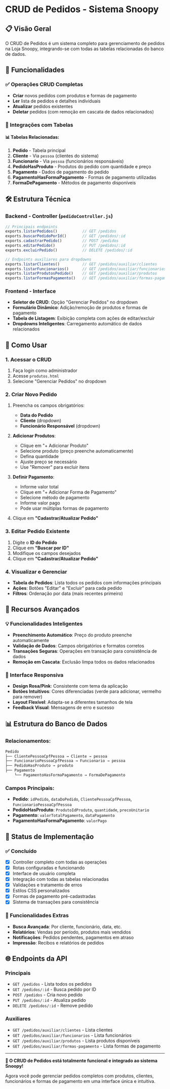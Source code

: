 # CRUD de Pedidos - Sistema Snoopy

## 📋 Visão Geral

O CRUD de Pedidos é um sistema completo para gerenciamento de pedidos na Loja Snoopy, integrando-se com todas as tabelas relacionadas do banco de dados.

## 🎯 Funcionalidades

### ✅ Operações CRUD Completas
- **Criar** novos pedidos com produtos e formas de pagamento
- **Ler** lista de pedidos e detalhes individuais
- **Atualizar** pedidos existentes
- **Deletar** pedidos (com remoção em cascata de dados relacionados)

### 🔗 Integrações com Tabelas

#### 📊 Tabelas Relacionadas:
1. **Pedido** - Tabela principal
2. **Cliente** - Via `pessoa` (clientes do sistema)
3. **Funcionario** - Via `pessoa` (funcionários responsáveis)
4. **PedidoHasProduto** - Produtos do pedido com quantidade e preço
5. **Pagamento** - Dados de pagamento do pedido
6. **PagamentoHasFormaPagamento** - Formas de pagamento utilizadas
7. **FormaDePagamento** - Métodos de pagamento disponíveis

## 🛠️ Estrutura Técnica

### Backend - Controller (`pedidoController.js`)
```javascript
// Principais endpoints
exports.listarPedidos()           // GET /pedidos
exports.buscarPedidoPorId()       // GET /pedidos/:id
exports.cadastrarPedido()         // POST /pedidos
exports.editarPedido()            // PUT /pedidos/:id
exports.excluirPedido()           // DELETE /pedidos/:id

// Endpoints auxiliares para dropdowns
exports.listarClientes()          // GET /pedidos/auxiliar/clientes
exports.listarFuncionarios()      // GET /pedidos/auxiliar/funcionarios
exports.listarProdutosPedido()    // GET /pedidos/auxiliar/produtos
exports.listarFormasPagamento()   // GET /pedidos/auxiliar/formas-pagamento
```

### Frontend - Interface
- **Seletor de CRUD**: Opção "Gerenciar Pedidos" no dropdown
- **Formulário Dinâmico**: Adição/remoção de produtos e formas de pagamento
- **Tabela de Listagem**: Exibição completa com ações de editar/excluir
- **Dropdowns Inteligentes**: Carregamento automático de dados relacionados

## 📝 Como Usar

### 1. Acessar o CRUD
1. Faça login como administrador
2. Acesse `produtos.html` 
3. Selecione "Gerenciar Pedidos" no dropdown

### 2. Criar Novo Pedido
1. Preencha os campos obrigatórios:
   - **Data do Pedido**
   - **Cliente** (dropdown)
   - **Funcionário Responsável** (dropdown)

2. **Adicionar Produtos**:
   - Clique em "+ Adicionar Produto"
   - Selecione produto (preço preenche automaticamente)
   - Defina quantidade
   - Ajuste preço se necessário
   - Use "Remover" para excluir itens

3. **Definir Pagamento**:
   - Informe valor total
   - Clique em "+ Adicionar Forma de Pagamento"
   - Selecione método de pagamento
   - Informe valor pago
   - Pode usar múltiplas formas de pagamento

4. Clique em **"Cadastrar/Atualizar Pedido"**

### 3. Editar Pedido Existente
1. Digite o **ID do Pedido**
2. Clique em **"Buscar por ID"**
3. Modifique os campos desejados
4. Clique em **"Cadastrar/Atualizar Pedido"**

### 4. Visualizar e Gerenciar
- **Tabela de Pedidos**: Lista todos os pedidos com informações principais
- **Ações**: Botões "Editar" e "Excluir" para cada pedido
- **Filtros**: Ordenação por data (mais recentes primeiro)

## 🔧 Recursos Avançados

### 💡 Funcionalidades Inteligentes
- **Preenchimento Automático**: Preço do produto preenche automaticamente
- **Validação de Dados**: Campos obrigatórios e formatos corretos
- **Transações Seguras**: Operações em transação para consistência de dados
- **Remoção em Cascata**: Exclusão limpa todos os dados relacionados

### 🎨 Interface Responsiva
- **Design Rosa/Pink**: Consistente com tema da aplicação
- **Botões Intuitivos**: Cores diferenciadas (verde para adicionar, vermelho para remover)
- **Layout Flexível**: Adapta-se a diferentes tamanhos de tela
- **Feedback Visual**: Mensagens de erro e sucesso

## 📊 Estrutura do Banco de Dados

### Relacionamentos:
```sql
Pedido
├── ClientePessoaCpfPessoa → Cliente → pessoa
├── FuncionarioPessoaCpfPessoa → Funcionario → pessoa
├── PedidoHasProduto → produto
├── Pagamento
    └── PagamentoHasFormaPagamento → FormaDePagamento
```

### Campos Principais:
- **Pedido**: `idPedido`, `dataDoPedido`, `ClientePessoaCpfPessoa`, `FuncionarioPessoaCpfPessoa`
- **PedidoHasProduto**: `ProdutoIdProduto`, `quantidade`, `precoUnitario`
- **Pagamento**: `valorTotalPagamento`, `dataPagamento`
- **PagamentoHasFormaPagamento**: `valorPago`

## 🚀 Status de Implementação

### ✅ Concluído
- [x] Controller completo com todas as operações
- [x] Rotas configuradas e funcionando
- [x] Interface de usuário completa
- [x] Integração com todas as tabelas relacionadas
- [x] Validações e tratamento de erros
- [x] Estilos CSS personalizados
- [x] Formas de pagamento pré-cadastradas
- [x] Sistema de transações para consistência

### 🎯 Funcionalidades Extras
- **Busca Avançada**: Por cliente, funcionário, data, etc.
- **Relatórios**: Vendas por período, produtos mais vendidos
- **Notificações**: Pedidos pendentes, pagamentos em atraso
- **Impressão**: Recibos e relatórios de pedidos

## 🌐 Endpoints da API

### Principais
- `GET /pedidos` - Lista todos os pedidos
- `GET /pedidos/:id` - Busca pedido por ID
- `POST /pedidos` - Cria novo pedido
- `PUT /pedidos/:id` - Atualiza pedido
- `DELETE /pedidos/:id` - Remove pedido

### Auxiliares
- `GET /pedidos/auxiliar/clientes` - Lista clientes
- `GET /pedidos/auxiliar/funcionarios` - Lista funcionários  
- `GET /pedidos/auxiliar/produtos` - Lista produtos disponíveis
- `GET /pedidos/auxiliar/formas-pagamento` - Lista formas de pagamento

---

**🎉 O CRUD de Pedidos está totalmente funcional e integrado ao sistema Snoopy!**

Agora você pode gerenciar pedidos completos com produtos, clientes, funcionários e formas de pagamento em uma interface única e intuitiva.